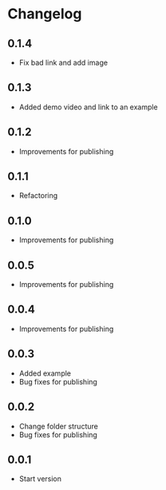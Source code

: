 # Changelog

## 0.1.4

* Fix bad link and add image

## 0.1.3

* Added demo video and link to an example

## 0.1.2

* Improvements for publishing

## 0.1.1

* Refactoring

## 0.1.0

* Improvements for publishing

## 0.0.5

* Improvements for publishing

## 0.0.4

* Improvements for publishing

## 0.0.3

* Added example
* Bug fixes for publishing

## 0.0.2

* Change folder structure
* Bug fixes for publishing

## 0.0.1

* Start version
